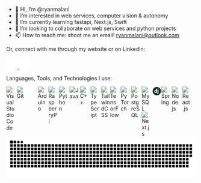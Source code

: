 - 👋 Hi, I’m @ryanmalani
- 👀 I’m interested in web services, computer vision & autonomy
- 🌱 I’m currently learning fastapi, Next.js, Swift
- 💞️ I’m looking to collaborate on web services and python projects
- 📫 How to reach me: shoot me an email! ryanmalani@outlook.com

Or, connect with me through my website or on LinkedIn:
<br/>


<picture>
  <a href="https://www.ryanmalani.com" target="_blank">
    <source media="(prefers-color-scheme: dark)" srcset="./img/globe-dark.svg">
    <img alt="Website icon dark." src="./img/globe-dark.svg" height=30px width=30px>
  </a>
</picture>
<picture>
  <a href="https://linkedin.com/in/ryanmalani" target="_blank">
    <source media="(prefers-color-scheme: dark)" srcset="./img/linkedin-dark.svg">
    <img alt="LinkedIn icon dark." src="./img/linkedin-dark.svg" height=30px width=30px>
  </a>
</picture>

<br/>

Languages, Tools, and Technologies I use:

[<picture><img align="left" alt="Visual Studio Code" width="24px" src="https://cdn.jsdelivr.net/gh/devicons/devicon/icons/vscode/vscode-original.svg" style="padding-right:4px;" /></picture>](https://code.visualstudio.com)
[<img align="left" alt="Git" width="24px" src="https://cdn.jsdelivr.net/gh/devicons/devicon/icons/git/git-original.svg" style="padding-right:4px;" />](https://git-scm.com)
[<picture><source media="(prefers-color-scheme: dark)" srcset="./img/terminal-dark.svg"><img align="left" alt="Terminal" width="24px" src="./img/terminal-dark.svg" style="padding-right:4px;"/></picture>](https://support.apple.com/guide/terminal/welcome/mac)
[<img align="left" alt="Arduino" width="24px" src="https://cdn.jsdelivr.net/gh/devicons/devicon/icons/arduino/arduino-original.svg" style="padding-right:4px;" />](https://arduino.cc)
[<img align="left" alt="RaspberryPi" width="24px" src="https://cdn.jsdelivr.net/gh/devicons/devicon/icons/raspberrypi/raspberrypi-original.svg" style="padding-right:4px;" />](https://raspberrypi.com)
[<img align="left" alt="Python" width="24px" src="https://cdn.jsdelivr.net/gh/devicons/devicon/icons/python/python-original.svg" style="padding-right:4px;" />](https://python.org)
[<img align="left" alt="Java" width="24px" src="https://cdn.jsdelivr.net/gh/devicons/devicon/icons/java/java-original.svg" style="padding-right:4px;" />](https://docs.oracle.com/en/java/)
[<img align="left" alt="C++" width="24px" src="https://upload.wikimedia.org/wikipedia/commons/1/18/ISO_C%2B%2B_Logo.svg" style="padding-right:4px;" />](https://learn.microsoft.com/en-us/cpp/?view=msvc-170)
[<img align="left" alt="TypeScript" width="24px" src="https://cdn.jsdelivr.net/gh/devicons/devicon/icons/typescript/typescript-original.svg" style="padding-right:4px;" />](https://typescriptlang.org)
[<img align="left" alt="TailwindCSS" width="24px" src="https://cdn.jsdelivr.net/gh/devicons/devicon/icons/tailwindcss/tailwindcss-original.svg" style="" />](https://tailwindcss.com)
[<img align="left" alt="TensorFlow" width="24px" src="https://cdn.jsdelivr.net/gh/devicons/devicon/icons/tensorflow/tensorflow-original.svg" style="padding-right:4px;" />](https://www.tensorflow.org)
[<img align="left" alt="PyTorch" width="24px" src="https://cdn.jsdelivr.net/gh/devicons/devicon/icons/pytorch/pytorch-original.svg" style="padding-right:4px;" />](https://www.pytorch.org)
[<img align="left" alt="PostgreSQL" width="24px" src="https://cdn.jsdelivr.net/gh/devicons/devicon/icons/postgresql/postgresql-original.svg" style="padding-right:4px;" />](https://www.postgresql.org)
[<img align="left" alt="MySQL" width="24px" src="https://cdn.jsdelivr.net/gh/devicons/devicon/icons/mysql/mysql-original.svg" style="padding-right:4px;" />](https://www.mysql.com)
[<img align="left" alt="Django" width="24px" src="./img/django.png" />](https://www.djangoproject.com)
[<img align="left" alt="Spring" width="24px" src="https://cdn.jsdelivr.net/gh/devicons/devicon/icons/spring/spring-original.svg" style="padding-right:4px;" />](https://spring.io)
[<img align="left" alt="Node.js" width="24px" src="https://cdn.jsdelivr.net/gh/devicons/devicon/icons/nodejs/nodejs-original.svg" style="padding-right:4px;" />](https://nodejs.org/en/docs/)
[<img align="left" alt="React.js" width="24px" src="https://cdn.jsdelivr.net/gh/devicons/devicon/icons/react/react-original.svg" style="padding-right:4px;" />](https://reactjs.org)
[<img align="left" alt="Next.js" width="24px" src="https://cdn.jsdelivr.net/gh/devicons/devicon/icons/nextjs/nextjs-original.svg" style="padding-right:4px;" />](https://nextjs.org)

<br />
<br />

<picture>
  <source media="(prefers-color-scheme: dark)" srcset="https://raw.githubusercontent.com/ryanmalani/ryanmalani/output/github-contribution-grid-snake-dark.svg" />
  <source media="(prefers-color-scheme: light)" srcset="https://raw.githubusercontent.com/ryanmalani/ryanmalani/output/github-contribution-grid-snake-dark.svg" />
  <img alt="github-snake" src="https://raw.githubusercontent.com/ryanmalani/ryanmalani/output/github-contribution-grid-snake-dark.svg" />
</picture>

[website]: https://ryanmalani.com
[linkedin]: https://linkedin.com/in/ryanmalani

<!---
ryanmalani/ryanmalani is a ✨ special ✨ repository because its `README.md` (this file) appears on your GitHub profile.
You can click the Preview link to take a look at your changes.
--->
